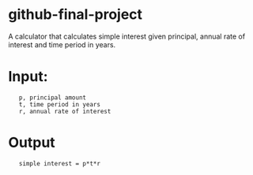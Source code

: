 # github-final-project
A calculator that calculates simple interest given principal, annual rate of interest and time period in years.
# Input:
```
   p, principal amount
   t, time period in years
   r, annual rate of interest
```
# Output
```
   simple interest = p*t*r
```
